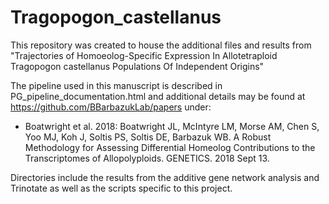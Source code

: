 # Tragopogon_castellanus

This repository was created to house the additional files and results from "Trajectories of Homoeolog-Specific Expression In Allotetraploid Tragopogon castellanus Populations Of Independent Origins"

The pipeline used in this manuscript is described in PG_pipeline_documentation.html and additional details may be found at https://github.com/BBarbazukLab/papers under:

* Boatwright et al. 2018: Boatwright JL, McIntyre LM, Morse AM, Chen S, Yoo MJ, Koh J, Soltis PS, Soltis DE, Barbazuk WB. A Robust Methodology for Assessing Differential Homeolog Contributions to the Transcriptomes of Allopolyploids. GENETICS. 2018 Sept 13.

Directories include the results from the additive gene network analysis and Trinotate as well as the scripts specific to this project.
